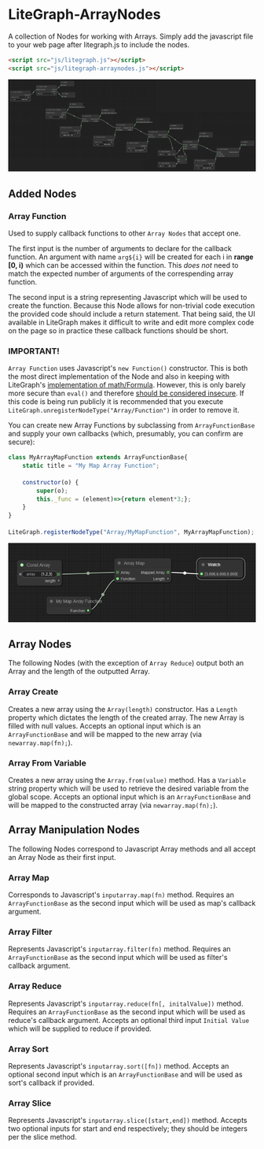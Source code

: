 # LiteGraph-ArrayNodes
 A collection of Nodes for working with Arrays. Simply add the javascript file to your web page after litegraph.js to include the nodes.
```html
<script src="js/litegraph.js"></script>
<script src="js/litegraph-arraynodes.js"></script>
```
![Sample Image](readme-images/sample.png)

## Added Nodes

### Array Function
Used to supply callback functions to other `Array Nodes` that accept one.

The first input is the number of arguments to declare for the callback function. An argument with name `arg${i}` will be created for each i in **range [0, i)** which can be accessed within the function. This *does not* need to match the expected number of arguments of the correspending array function.

The second input is a string representing Javascript which will be used to create the function. Because this Node allows for non-trivial code execution the provided code should include a return statement. That being said, the UI available in LiteGraph makes it difficult to write and edit more complex code on the page so in practice these callback functions should be short.

### IMPORTANT!
`Array Function` uses Javascript's `new Function()` constructor. This is both the most direct implementation of the Node and also in keeping with LiteGraph's [implementation of math/Formula](https://github.com/jagenjo/litegraph.js/blob/master/src/nodes/math.js#L1128). However, this is only barely more secure than `eval()` and therefore [should be considered insecure](https://developer.mozilla.org/en-US/docs/Web/JavaScript/Reference/Global_Objects/Function/Function#:~:text=suffers%20from%20security%20and%20similar%20(but%20far%20less%20significant)%20performance). If this code is being run publicly it is recommended that you execute `LiteGraph.unregisterNodeType("Array/Function")` in order to remove it.

You can create new Array Functions by subclassing from `ArrayFunctionBase` and supply your own callbacks (which, presumably, you can confirm are secure):

``` javascript
class MyArrayMapFunction extends ArrayFunctionBase{
    static title = "My Map Array Function";

    constructor(o) {
        super(o);
        this._func = (element)=>{return element*3;};
    }
}

LiteGraph.registerNodeType("Array/MyMapFunction", MyArrayMapFunction);
```
![Custom Map Function Sample](readme-images/custom-function.png)

## Array Nodes
The following Nodes (with the exception of `Array Reduce`) output both an Array and the length of the outputted Array.

### Array Create
Creates a new array using the `Array(length)` constructor. Has a `Length` property which dictates the length of the created array. The new Array is filled with null values. Accepts an optional input which is an `ArrayFunctionBase` and will be mapped to the new array (via `newarray.map(fn);`).

### Array From Variable
Creates a new array using the `Array.from(value)` method. Has a `Variable` string property which will be used to retrieve the desired variable from the global scope. Accepts an optional input which is an `ArrayFunctionBase` and will be mapped to the constructed array (via `newarray.map(fn);`).

## Array Manipulation Nodes
The following Nodes correspond to Javascript Array methods and all accept an Array Node as their first input.

### Array Map
Corresponds to Javascript's `inputarray.map(fn)` method. Requires an `ArrayFunctionBase` as the second input which will be used as map's callback argument.

### Array Filter
Represents Javascript's `inputarray.filter(fn)` method. Requires an `ArrayFunctionBase` as the second input which will be used as filter's callback argument.

### Array Reduce
Represents Javascript's `inputarray.reduce(fn[, initalValue])` method. Requires an `ArrayFunctionBase` as the second input which will be used as reduce's callback argument. Accepts an optional third input `Initial Value` which will be supplied to reduce if provided.

### Array Sort
Represents Javascript's `inputarray.sort([fn])` method. Accepts an optional second input which is an `ArrayFunctionBase` and will be used as sort's callback if provided.

### Array Slice
Represents Javascript's `inputarray.slice([start,end])` method. Accepts two optional inputs for start and end respectively; they should be integers per the slice method.
